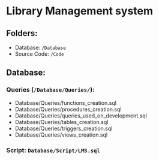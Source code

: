 # Library Management system

## Folders:

- Database: `/Database`
- Source Code: `/Code`

## Database:

### Queries (`/Database/Queries/`):

- Database/Queries/functions_creation.sql
- Database/Queries/procedures_creation.sql
- Database/Queries/queries_used_on_development.sql
- Database/Queries/tables_creation.sql
- Database/Queries/triggers_creation.sql
- Database/Queries/views_creation.sql

### Script: `Database/Script/LMS.sql`
